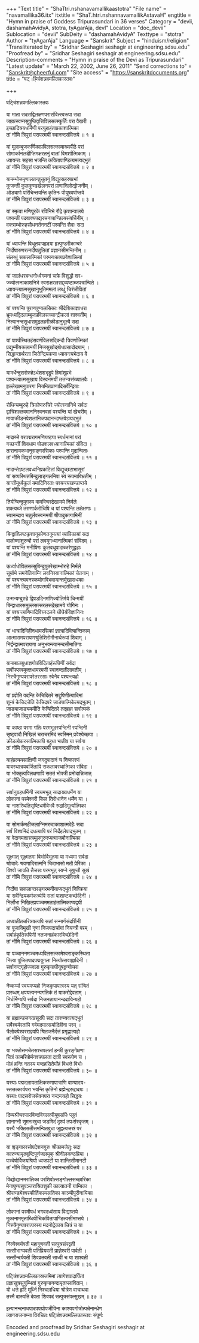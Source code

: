 +++
"Text title" = "ShaTtri.nshanavamallikaastotra"
"File name" = "navamallika36.itx"
itxtitle = "ShaT.htri.nshannavamallikAstavaH"
engtitle = "Hymn in praise of Goddess Tripurasundari in 36 verses"
Category = "devii, dashamahAvidyA, stotra, tyAgarAja, devI"
Location = "doc_devii"
Sublocation = "devii"
SubDeity = "dashamahAvidyA"
Texttype = "stotra"
Author = "tyAgarAja"
Language = "Sanskrit"
Subject = "hinduism/religion"
"Transliterated by" = "Sridhar Seshagiri seshagir at engineering.sdsu.edu"
"Proofread by" = "Sridhar Seshagiri seshagir at engineering.sdsu.edu"
Description-comments = "Hymn in praise of the Devi as Tripurasundari"
"Latest update" = "March 22, 2002, June 26, 2011"
"Send corrections to" = "Sanskrit@cheerful.com"
"Site access" = "https://sanskritdocuments.org"
title = "षट्।ह्त्रिंशन्नवमल्लिकास्तवः"

+++
  
 षट्त्रिंशन्नवमल्लिकास्तवः   
  
या माता सदसद्विलक्षणपरासंवित्स्वरूपा सदा  
जाग्रत्स्वप्नसुषुप्तिवृत्तिविलसत्स्फूर्तिः परा वैखरी ।  
इच्छादित्रयधर्मिणी परगुहाहंताप्रकाशात्मिका  
तां नौमि त्रिपुरां परापरमयीं स्वानन्दसंवित्तये ॥ १ ॥  
  
यां मूलाम्बुजकर्णिकाप्रविलसत्कामाख्यपीठे परां  
सोमार्कानलदीप्तिमक्षरतनुं बालां विमर्शात्मिकाम् ।  
ध्यायन्तः सहसा भजन्ति कवितापाण्डित्यमत्यद्भुतं  
तां नौमि त्रिपुरां परापरमयीं स्वानन्दसंवित्तये ॥ २ ॥  
  
यामम्भोजमृणालतन्तुसुतनुं विद्युत्सहस्रप्रभां  
कूजन्तीं कुलकुण्डखेलनपरां प्राणानिलोद्योजनीम् ।  
ओड्याणे परिचिन्तयन्ति कृतिनः पीयूषवर्षाप्तये  
तां नौमि त्रिपुरां परापरमयीं स्वानन्दसंवित्तये ॥ ३ ॥  
  
यां स्मृत्वा मणिपूरके रविनिभे रौद्रे कृशान्वालये  
पश्यन्तीं पदवाक्यपद्यरचनापाण्डित्यसंवर्धिनीम् ।  
वक्त्राम्भोरुहसौधनर्तननटीं पश्यन्ति शैवाः सदा  
तां नौमि त्रिपुरां परापरमयीं स्वानन्दसंवित्तये ॥ ४ ॥  
  
यां ध्यायन्ति विधूतपापहृदया हृत्पुण्डरीकाम्बरे  
निर्दोषारुणरत्नदीपतुलितां प्रज्ञानसीमन्तिनीम् ।  
संलब्धुं सकलात्मिकां परमनःकायप्रवेशाक्रियां  
तां नौमि त्रिपुरां परापरमयीं स्वानन्दसंवित्तये ॥ ५ ॥  
  
यां जालंधरबन्धनोर्ध्वगमनां चक्रे विशुद्धौ शर-  
ज्ज्योत्स्नाकाशनिभे स्वराक्षरलसद्द्व्यष्टाब्जपत्रान्विते ।  
ध्यायन्त्यात्मसुखानुभूतिममलां लब्धुं चिरंजीवितां  
तां नौमि त्रिपुरां परापरमयीं स्वानन्दसंवित्तये ॥ ६ ॥  
  
यां पश्यन्ति पुराणपुण्यलसिकाः श्रीदेशिकाज्ञाधरा  
भ्रूमध्यद्विदलाम्बुजप्रविलसच्चान्द्रीकलां शाश्वतीम् ।  
नित्यानन्दसुधासमुद्रलहरीक्रीडानुभूत्यै सदा  
तां नौमि त्रिपुरां परापरमयीं स्वानन्दसंवित्तये ॥ ७ ॥  
  
यां पार्श्वस्थितहंसवर्णविलसद्बिन्दौ त्रिवर्णात्मिकां  
प्रद्युम्नीयकलामयीं निजसुखोद्बोधप्रसादोदयाम् ।  
सिद्धान्तार्थरता जितेन्द्रियकणा ध्यायन्त्यभेदाय वै  
तां नौमि त्रिपुरां परापरमयीं स्वानन्दसंवित्तये ॥ ८ ॥  
  
यामर्धेन्दुसरोरुहेऽर्धशशभृद्रूपे हिमांशुप्रभे  
पश्यन्त्यात्मसुखाय विस्वनमयीं तत्तन्त्रसंख्यालवैः ।  
हृल्लेखामनुपारगा नियमितप्राणादिसर्वेन्द्रियाः  
तां नौमि त्रिपुरां परापरमयीं स्वानन्दसंवित्तये ॥ ९ ॥  
  
रोधिन्यम्बुरुहे त्रिकोणरुचिरे ज्योत्स्नानिभे सर्वदा  
द्वात्रिंशल्लवमाननिस्वनवहां पश्यन्ति यां खेचरीम् ।  
मायाक्रीडनपेशलानिजपदानन्दाप्तयेऽप्यद्भुतं  
तां नौमि त्रिपुरां परापरमयीं स्वानन्दसंवित्तये ॥ १० ॥  
  
नादाब्जे वरपद्मरागमणियष्ट्या स्पर्धमानां परां  
गच्छन्तीं शिवधाम षोडशलवध्यानात्मिकां संविदा ।  
तारानायकभानुसङ्गरसिकाः पश्यन्ति मुद्रान्विताः  
तां नौमि त्रिपुरां परापरमयीं स्वानन्दसंवित्तये ॥ ११ ॥  
  
नादान्तेऽष्टलवध्वनिप्रकटितां विद्युच्छटाभासुरां  
यां सव्यस्थितबिन्दुलाङ्गलमिवा स्वं रूपमाबिभ्रतीम् ।  
यान्तीमूर्ध्वकुलं यमादिनिरताः पश्यन्त्यखण्डाप्तये  
तां नौमि त्रिपुरां परापरमयीं स्वानन्दसंवित्तये ॥ १२ ॥  
  
तिर्यग्बिन्दुयुगस्य वामविचरद्रेखामये निर्मले  
शक्त्यब्जे तरुणार्करोचिषि च यां पश्यन्ति लक्षेक्षणाः ।  
स्वानन्दाय चतुर्लवस्वनमयीं श्रीपादुकागामिनीं  
तां नौमि त्रिपुरां परापरमयीं स्वानन्दसंवित्तये ॥ १३ ॥  
  
बिन्द्वाश्लिष्टकृशानुकोणतनुमत्यां व्यापिकायां सदा  
बालोष्णांशुरुचौ परां लवयुगध्यानात्मिकां संविदम् ।  
यां पश्यन्ति मनीषिणः कुलवधूपादाब्जरेणूद्वहाः  
तां नौमि त्रिपुरां परापरमयीं स्वानन्दसंवित्तये ॥ १४ ॥  
  
ऊर्ध्वाधोविलसत्सुबिन्दुयुतरेखाम्भोरुहे निर्मले  
सूर्याभे समनेतिनाम्नि लवनिस्वानात्मिकां चेतनाम् ।  
यां पश्यन्त्यमनस्कयोगविभवायान्तर्मुखाराधकाः  
तां नौमि त्रिपुरां परापरमयीं स्वानन्दसंवित्तये ॥ १५ ॥  
  
उन्मन्यम्बुरुहे द्विषडदिनमणिज्योतिर्मये चिन्मयीं  
बिन्द्वाधारसमुल्लसत्सरलसद्रेखामये योगिनः ।  
यां पश्यन्त्यणिमादिविघ्नदलने धीधैर्यविज्ञानिनः  
तां नौमि त्रिपुरां परापरमयीं स्वानन्दसंवित्तये ॥ १६ ॥  
  
यां धात्रादिविहीनधामरसिकां ज्ञात्रादिविश्रान्तिकाम्  
आत्मारामपरायणश्रुतिशिरोमौनार्थरूपां शिवाम् ।  
निर्द्वन्द्वात्मपरायणा अनुभवन्त्यानन्दसीमातिगाः  
तां नौमि त्रिपुरां परापरमयीं स्वानन्दसंवित्तये ॥ १७ ॥  
  
यामाबालबुधाज्ञगोपविदिताहंरूपिणीं सर्वदा  
सर्वोपप्लवमुक्तधामरमणीं स्वानन्दलीलावतीम् ।  
निस्त्रैगुण्यपरापरेतररसाः स्वेनैव पश्यन्त्यहो  
तां नौमि त्रिपुरां परापरमयीं स्वानन्दसंवित्तये ॥ १८ ॥  
  
यां प्रज्ञेति वदन्ति केचिदितरे सद्रूपिणीत्यादिमां  
शून्यं केचिदजेति केचिदपरे जाड्यात्मिकेत्यद्भुतम् ।  
जाड्याजाड्यमयीति केचिदितरे तद्ब्रह्म सर्वात्मकं  
तां नौमि त्रिपुरां परापरमयीं स्वानन्दसंवित्तये ॥ १९ ॥  
  
या काष्ठा परमा गतिः परमभूदस्पन्दिनी स्पन्दिनी  
सृष्ट्वादौ निखिलं चराचरमिदं स्वस्मिन् प्रवेश्येच्छया ।  
क्रीडत्येकरसात्मिकापि बहुधा भातीव या सर्वगा  
तां नौमि त्रिपुरां परापरमयीं स्वानन्दसंवित्तये ॥ २० ॥  
  
याहंप्रत्ययसाक्षिणी जगदुपादानं च निष्कारणं  
यावस्थात्रयवर्जितापि सकलावस्थात्मिका संविदा ।  
या भोक्तृत्वविलक्षणापि सततं भोक्त्री प्रमोदान्निजात्  
तां नौमि त्रिपुरां परापरमयीं स्वानन्दसंवित्तये ॥ २१ ॥  
  
सर्वानुग्रहधर्मिणी स्वयमभूत् सादाख्यधर्मेण या  
लोकानां परमेश्वरी किल तिरोधानेन धर्मेण या ।  
या नाशस्थितिसृष्टिधर्मविभवै रुद्रादिमूर्त्यात्मिका  
तां नौमि त्रिपुरां परापरमयीं स्वानन्दसंवित्तये ॥ २२ ॥  
  
या सोमार्कमहीजलाग्निमरुदाकाशात्मदेहैः सदा  
सर्वं विश्वमिदं दधत्यापि परं निर्देहलेपाद्भुतम् ।  
या वेदागमशास्त्रमूलगुरुरप्यव्याजमौनात्मिका  
तां नौमि त्रिपुरां परापरमयीं स्वानन्दसंवित्तये ॥ २३ ॥  
  
सूक्ष्मात् सूक्ष्मतमा विभोर्विभुतमा या मध्यमा सर्वदा  
श्रोत्रादेः श्रवणादिरात्मनि चिदाभासो मतौ प्रेरिका ।  
विश्वो जाग्रति तैजसः परमभूत् स्वप्ने सुषुप्तौ सुखं  
तां नौमि त्रिपुरां परापरमयीं स्वानन्दसंवित्तये ॥ २४ ॥  
  
निर्दोषा सकलान्तरङ्गरमणीयाप्यद्भुतं निष्क्रिया  
या सर्वेन्द्रियकर्मकर्त्र्यपि सतां पाशाष्टकच्छेदिनी ।  
निर्लोभा निखिलप्रपञ्चममताहंतात्मिकाप्यद्वयी  
तां नौमि त्रिपुरां परापरमयीं स्वानन्दसंवित्तये ॥ २५ ॥  
  
अध्वातीतचरित्रवत्यपि सतां सन्मार्गसंदर्शिनी  
या पूजाविमुखी नृणां निजपदार्चायां नियन्त्री परम् ।  
सर्वाहंकृतिरूपिणी नतजनाहंकारविच्छेदिनी  
तां नौमि त्रिपुरां परापरमयीं स्वानन्दसंवित्तये ॥ २६ ॥  
  
या पञ्चाननमञ्चमध्यविलसत्कामेश्वराङ्कस्थिता  
नित्या पूजितपादपद्मयुगला नित्योत्सवाह्लादिनी ।  
सर्वानन्दगृहोज्ज्वला गुरुकृपापीयूषट्टग्गोचरा  
तां नौमि त्रिपुरां परापरमयीं स्वानन्दसंवित्तये ॥ २७ ॥  
  
नैष्कर्म्या स्वयमप्यहो निजकृपापात्रस्य यत् संचितं  
प्रारब्धम् क्षपयत्यनन्यगतिकं तं याकरोद्देवताम् ।  
निर्धर्मिण्यपि सर्वदा निजनतायानन्ददायिन्यहो  
तां नौमि त्रिपुरां परापरमयीं स्वानन्दसंवित्तये ॥ २८ ॥  
  
या ब्रह्माण्डजगत्प्रसूरपि सदा तारुण्यवत्यद्भुतं  
सर्वैश्वर्यरतापि गर्वमदमात्सर्यादिहीना परम् ।  
त्रैलोक्येश्वरराज्ञ्यपि श्रितजनैर्दत्तं प्रगृह्णात्यहो  
तां नौमि त्रिपुरां परापरमयीं स्वानन्दसंवित्तये ॥ २९ ॥  
  
या भक्तोत्तमचेतसश्चपलतां हन्त्री कुरङ्गेक्षणा  
चित्रं कामरिपोर्मनश्चपलतां दात्री स्वरूपेण च ।  
मोहं हन्ति नतस्य मन्दहसितैर्मोहं विधत्ते विभोः  
तां नौमि त्रिपुरां परापरमयीं स्वानन्दसंवित्तये ॥ ३० ॥  
  
यस्याः पद्मदलायताक्षिकरुणापात्राणि वाण्यादय-  
स्तत्तत्कार्यपरा भवन्ति कृतिनो ब्रह्मेन्द्ररुद्रादयः ।  
यस्याः पादसरोजसेवनपरा नन्दन्त्यहो सिद्धयः  
तां नौमि त्रिपुरां परापरमयीं स्वानन्दसंवित्तये ॥ ३१ ॥  
  
दिव्यश्रीचरणारविन्दविगलत्पीयूषसर्पिः प्लुतं  
ज्ञानाग्नौ सुमनःस्रुचा जडमिदं दृश्यं तपःसंस्कृतम् ।  
यस्यै भक्तिसतीसमन्वितबुधा जुह्वत्यजस्रं परं  
तां नौमि त्रिपुरां परापरमयीं स्वानन्दसंवित्तये ॥ ३२ ॥  
  
या श‍ृङ्गाररसोपदेशनगुरुः श्रीकामजेतुः सदा  
कारुण्यामृतवृष्टिपूर्णजलमुक् श्रीनीलकण्ठप्रिया ।  
पञ्चेषोर्विजयश्रियो ध्वजपटी या शान्तिसीमानटी  
तां नौमि त्रिपुरां परापरमयीं स्वानन्दसंवित्तये ॥ ३३ ॥  
  
विद्योद्यानमरालिका परशिवोत्सङ्गोल्लसच्छारिका  
मेनापुण्यसुपञ्जराश्रितशुकी कात्यातनी याम्बिका ।  
श्रीपाण्ड्येश्वरकीर्तिकल्पलतिका काञ्चीपुरीनायिका  
तां नौमि त्रिपुरां परापरमयीं स्वानन्दसंवित्तये ॥ ३४ ॥  
  
लोकानां परमौषधं भगवदध्वंसाय विद्याप्तये  
मूकानाममृताब्धिवीचिकवितापाण्डित्यसीमाप्तये ।  
निस्त्रैगुण्यपरात्परस्य मदनोद्रेकाय चित्रं च या  
तां नौमि त्रिपुरां परापरमयीं स्वानन्दसंवित्तये ॥ ३५ ॥  
  
नित्यैश्वर्यवती महागुणवती सत्पुत्रसंपद्वती  
सत्सौभाग्यवती पतिप्रियवती प्राज्ञेश्वरी पार्वती ।  
सत्सौन्दर्यवती शिवव्रतवती साध्वी च या शाश्वती  
तां नौमि त्रिपुरां परापरमयीं स्वानन्दसंवित्तये ॥ ३६ ॥  
  
षट्त्रिंशन्नवमल्लिकास्रजमिमां त्यागेशपादार्पितां  
प्रज्ञासूत्रसुगुम्भितां गुरुकृपानन्दामृताप्लाविताम् ।  
यो धत्ते हृदि मूर्ध्नि निश्चलधिया श्रोत्रेण वाचाथवा  
तस्मै दास्यति देवता शिवपदं सत्पुत्रसंपत्सुखम् ॥ ३७ ॥  
  
इत्यानन्दनाथपादपपद्मोपजीविना काश्यपगोत्रोत्पन्नेनान्ध्रेण  
त्यागराजनाम्ना विरचितः षट्त्रिंशन्नवमल्लिकास्तवः संपूर्णः  
  
Encoded and proofread by Sridhar Seshagiri seshagir at engineering.sdsu.edu  
  

